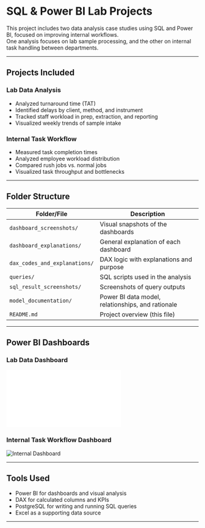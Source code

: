 # SQL & Power BI Lab Projects

This project includes two data analysis case studies using SQL and Power BI, focused on improving internal workflows.  
One analysis focuses on lab sample processing, and the other on internal task handling between departments.

---

## Projects Included

### Lab Data Analysis
- Analyzed turnaround time (TAT)
- Identified delays by client, method, and instrument
- Tracked staff workload in prep, extraction, and reporting
- Visualized weekly trends of sample intake

### Internal Task Workflow
- Measured task completion times
- Analyzed employee workload distribution
- Compared rush jobs vs. normal jobs
- Visualized task throughput and bottlenecks

---


## Folder Structure

| Folder/File | Description |
|-------------|-------------|
| `dashboard_screenshots/` | Visual snapshots of the dashboards |
| `dashboard_explanations/` | General explanation of each dashboard |
| `dax_codes_and_explanations/` | DAX logic with explanations and purpose |
| `queries/` | SQL scripts used in the analysis |
| `sql_result_screenshots/` | Screenshots of query outputs |
| `model_documentation/` | Power BI data model, relationships, and rationale |
| `README.md` | Project overview (this file) |

---

## Power BI Dashboards

### Lab Data Dashboard  
![Lab Dashboard](./dashboard_explanations/dashboard_1.md)

### Internal Task Workflow Dashboard  
![Internal Dashboard](./dashboards/Lab%20Dashboard.png)

---

## Tools Used

- Power BI for dashboards and visual analysis
- DAX for calculated columns and KPIs
- PostgreSQL for writing and running SQL queries
- Excel as a supporting data source

---


